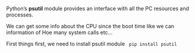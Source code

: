 Python’s **psutil** module provides an interface with all the PC resources and processes.

We can get some info about the CPU since the boot time like we can information of Hoe many system calls etc...

First things first, we need to install psutil module
``` pip install psutil```

